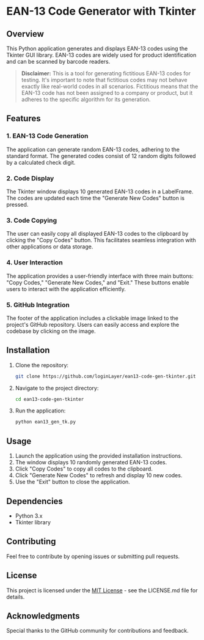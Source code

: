 # EAN-13 Code Generator with Tkinter


## Overview

This Python application generates and displays EAN-13 codes using the Tkinter GUI library. EAN-13 codes are widely used for product identification and can be scanned by barcode readers.


>**Disclaimer:**
This is a tool for generating fictitious EAN-13 codes for testing. It's important to note that fictitious codes may not behave exactly like real-world codes in all scenarios. Fictitious means that the EAN-13 code has not been assigned to a company or product, but it adheres to the specific algorithm for its generation.


## Features
### 1. EAN-13 Code Generation
The application can generate random EAN-13 codes, adhering to the standard format. The generated codes consist of 12 random digits followed by a calculated check digit.

### 2. Code Display
The Tkinter window displays 10 generated EAN-13 codes in a LabelFrame. The codes are updated each time the "Generate New Codes" button is pressed.

### 3. Code Copying
The user can easily copy all displayed EAN-13 codes to the clipboard by clicking the "Copy Codes" button. This facilitates seamless integration with other applications or data storage.

### 4. User Interaction
The application provides a user-friendly interface with three main buttons: "Copy Codes," "Generate New Codes," and "Exit." These buttons enable users to interact with the application efficiently.

### 5. GitHub Integration
The footer of the application includes a clickable image linked to the project's GitHub repository. Users can easily access and explore the codebase by clicking on the image.


## Installation
1. Clone the repository:

    ```bash
    git clone https://github.com/loginLayer/ean13-code-gen-tkinter.git
    ```

2. Navigate to the project directory:

    ```bash
    cd ean13-code-gen-tkinter
    ```

3. Run the application:
    ```bash
    python ean13_gen_tk.py
    ```


## Usage
1. Launch the application using the provided installation instructions.
2. The window displays 10 randomly generated EAN-13 codes.
3. Click "Copy Codes" to copy all codes to the clipboard.
4. Click "Generate New Codes" to refresh and display 10 new codes.
5. Use the "Exit" button to close the application.


## Dependencies
* Python 3.x
* Tkinter library


## Contributing
Feel free to contribute by opening issues or submitting pull requests.


## License
This project is licensed under the [MIT License](LICENSE) - see the LICENSE.md file for details.


## Acknowledgments
Special thanks to the GitHub community for contributions and feedback.








